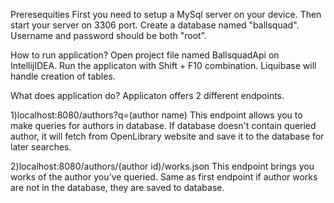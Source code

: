 Preresequities
  First you need to setup a MySql server on your device.
  Then start your server on 3306 port.
  Create a database named "ballsquad". Username and 
  password should be both "root".

How to run application?
  Open project file named BallsquadApi on IntellijIDEA.
  Run the applicaton with Shift + F10 combination.
  Liquibase will handle creation of tables.

What does application do?
  Applicaton offers 2 different endpoints.

  1)localhost:8080/authors?q=(author name)
  This endpoint allows you to make queries for authors in database.
  If database doesn't contain queried author, it will fetch from 
  OpenLibrary website and save it to the database for later searches.

  2)localhost:8080/authors/(author id)/works.json
  This endpoint brings you works of the author you've queried.
  Same as first endpoint if author works are not in  the database, 
  they are saved to database.
  
